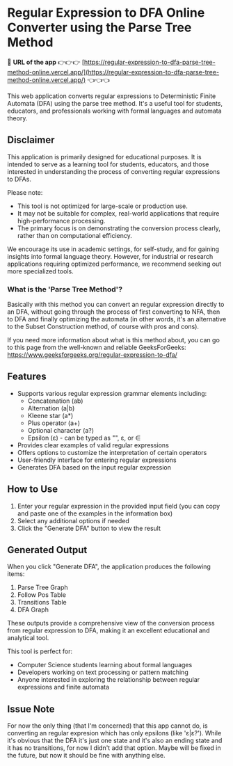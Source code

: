 # Regular Expression to DFA Online Converter using the Parse Tree Method

🔗 **URL of the app** 👉👉👉 [https://regular-expression-to-dfa-parse-tree-method-online.vercel.app/](https://regular-expression-to-dfa-parse-tree-method-online.vercel.app/) 👈👈👈

This web application converts regular expressions to Deterministic Finite Automata (DFA) using the parse tree method. It's a useful tool for students, educators, and professionals working with formal languages and automata theory.

## Disclaimer

This application is primarily designed for educational purposes. It is intended to serve as a learning tool for students, educators, and those interested in understanding the process of converting regular expressions to DFAs.

Please note:
- This tool is not optimized for large-scale or production use.
- It may not be suitable for complex, real-world applications that require high-performance processing.
- The primary focus is on demonstrating the conversion process clearly, rather than on computational efficiency.

We encourage its use in academic settings, for self-study, and for gaining insights into formal language theory. However, for industrial or research applications requiring optimized performance, we recommend seeking out more specialized tools.

### What is the 'Parse Tree Method'?
Basically with this method you can convert an regular expression directly to an DFA, without going through the process of first converting to NFA, then to DFA and finally optimizing the automata (in other words, it's an alternative to the Subset Construction method, of course with pros and cons).

If you need more information about what is this method about, you can go to this page from the well-known and reliable GeeksForGeeks: https://www.geeksforgeeks.org/regular-expression-to-dfa/

## Features

- Supports various regular expression grammar elements including:
  - Concatenation (ab)
  - Alternation (a|b)
  - Kleene star (a*)
  - Plus operator (a+)
  - Optional character (a?)
  - Epsilon (ε) - can be typed as "", ε, or ∈
- Provides clear examples of valid regular expressions
- Offers options to customize the interpretation of certain operators
- User-friendly interface for entering regular expressions
- Generates DFA based on the input regular expression

## How to Use

1. Enter your regular expression in the provided input field (you can copy and paste one of the examples in the information box)
2. Select any additional options if needed
3. Click the "Generate DFA" button to view the result

## Generated Output

When you click "Generate DFA", the application produces the following items:

1. Parse Tree Graph
2. Follow Pos Table
3. Transitions Table
4. DFA Graph

These outputs provide a comprehensive view of the conversion process from regular expression to DFA, making it an excellent educational and analytical tool.


This tool is perfect for:
- Computer Science students learning about formal languages
- Developers working on text processing or pattern matching
- Anyone interested in exploring the relationship between regular expressions and finite automata

## Issue Note
For now the only thing (that I'm concerned) that this app cannot do, is converting an regular expresion which has only epsilons (like 'ε|ε?'). While it's obvious that the DFA it's just one state and it's also an ending state and it has no transitions, for now I didn't add that option. Maybe will be fixed in the future, but now it should be fine with anything else.